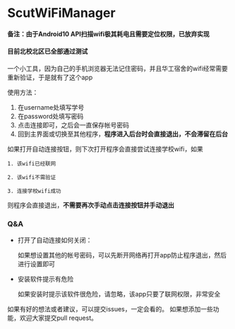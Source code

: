 # ScutWiFiManager

#### 备注：由于Android10 API扫描wifi极其耗电且需要定位权限，已放弃实现
#### 目前北校北区已全部通过测试

一个小工具，因为自己的手机浏览器无法记住密码，并且华工宿舍的wifi经常需要重新验证，于是就有了这个app

使用方法：

1. 在username处填写学号
2. 在password处填写密码
3. 点击连接即可，之后会一直保存帐号密码
4. 回到主界面或切换至其他程序，**程序进入后台时会直接退出，不会滞留在后台**

如果打开自动连接按钮，则下次打开程序会直接尝试连接学校wifi，如果
```
1. 该wifi已经联网

2. 该wifi不需验证

3. 连接学校wifi成功
```
   则程序会直接退出，**不需要再次手动点击连接按钮并手动退出**

### Q&A

- 打开了自动连接如何关闭：

  如果想设置其他的帐号密码，可以先断开网络再打开app防止程序退出，然后进行设置即可



- 安装软件提示有危险

  如果安装时提示该软件很危险，请忽略，该app只要了联网权限，非常安全



如果有好的想法或者建议，可以提交issues，一定会看的。
如果想添加一些功能，欢迎大家提交pull request。